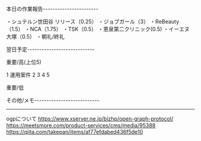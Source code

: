 本日の作業報告-----------------------

・シュテルン世田谷 リリース（0.25）
・ジョブガール（3）
・ReBeauty（1.5）
・NCA（1.75）
・TSK（0.5）
・恵泉第二クリニック(0.5)
・イーエヌ大塚（0.5）
・朝礼/終礼

翌日予定----------------------------

重要/高(上位5)

1 運用案件
2 
3 
4 
5 

重要/低


その他/メモ---------------------------


-------------------------------------

ogpについて
https://www.xserver.ne.jp/bizhp/open-graph-protocol/
https://meetsmore.com/product-services/cms/media/95388
https://qiita.com/takepan/items/af77efdabed436f5de10
